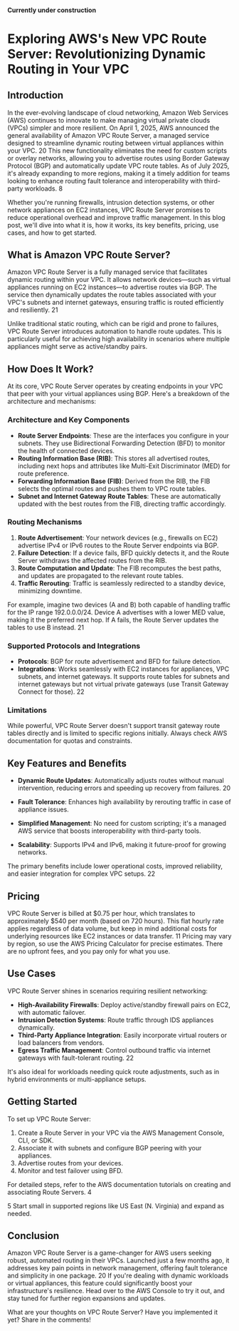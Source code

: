 ####    Currently under construction   #######################################################

# Exploring AWS's New VPC Route Server: Revolutionizing Dynamic Routing in Your VPC

## Introduction

In the ever-evolving landscape of cloud networking, Amazon Web Services (AWS) continues to innovate to make managing virtual private clouds (VPCs) simpler and more resilient. On April 1, 2025, AWS announced the general availability of Amazon VPC Route Server, a managed service designed to streamline dynamic routing between virtual appliances within your VPC.
<argument name="citation_id">20</argument>
 This new functionality eliminates the need for custom scripts or overlay networks, allowing you to advertise routes using Border Gateway Protocol (BGP) and automatically update VPC route tables. As of July 2025, it's already expanding to more regions, making it a timely addition for teams looking to enhance routing fault tolerance and interoperability with third-party workloads.
<argument name="citation_id">8</argument>


Whether you're running firewalls, intrusion detection systems, or other network appliances on EC2 instances, VPC Route Server promises to reduce operational overhead and improve traffic management. In this blog post, we'll dive into what it is, how it works, its key benefits, pricing, use cases, and how to get started.

## What is Amazon VPC Route Server?

Amazon VPC Route Server is a fully managed service that facilitates dynamic routing within your VPC. It allows network devices—such as virtual appliances running on EC2 instances—to advertise routes via BGP. The service then dynamically updates the route tables associated with your VPC's subnets and internet gateways, ensuring traffic is routed efficiently and resiliently.
<argument name="citation_id">21</argument>


Unlike traditional static routing, which can be rigid and prone to failures, VPC Route Server introduces automation to handle route updates. This is particularly useful for achieving high availability in scenarios where multiple appliances might serve as active/standby pairs.

## How Does It Work?

At its core, VPC Route Server operates by creating endpoints in your VPC that peer with your virtual appliances using BGP. Here's a breakdown of the architecture and mechanisms:

### Architecture and Key Components
- **Route Server Endpoints**: These are the interfaces you configure in your subnets. They use Bidirectional Forwarding Detection (BFD) to monitor the health of connected devices.
- **Routing Information Base (RIB)**: This stores all advertised routes, including next hops and attributes like Multi-Exit Discriminator (MED) for route preference.
- **Forwarding Information Base (FIB)**: Derived from the RIB, the FIB selects the optimal routes and pushes them to VPC route tables.
- **Subnet and Internet Gateway Route Tables**: These are automatically updated with the best routes from the FIB, directing traffic accordingly.

### Routing Mechanisms
1. **Route Advertisement**: Your network devices (e.g., firewalls on EC2) advertise IPv4 or IPv6 routes to the Route Server endpoints via BGP.
2. **Failure Detection**: If a device fails, BFD quickly detects it, and the Route Server withdraws the affected routes from the RIB.
3. **Route Computation and Update**: The FIB recomputes the best paths, and updates are propagated to the relevant route tables.
4. **Traffic Rerouting**: Traffic is seamlessly redirected to a standby device, minimizing downtime.

For example, imagine two devices (A and B) both capable of handling traffic for the IP range 192.0.0.0/24. Device A advertises with a lower MED value, making it the preferred next hop. If A fails, the Route Server updates the tables to use B instead.
<argument name="citation_id">21</argument>


### Supported Protocols and Integrations
- **Protocols**: BGP for route advertisement and BFD for failure detection.
- **Integrations**: Works seamlessly with EC2 instances for appliances, VPC subnets, and internet gateways. It supports route tables for subnets and internet gateways but not virtual private gateways (use Transit Gateway Connect for those).
<argument name="citation_id">22</argument>


### Limitations
While powerful, VPC Route Server doesn't support transit gateway route tables directly and is limited to specific regions initially. Always check AWS documentation for quotas and constraints.

## Key Features and Benefits

- **Dynamic Route Updates**: Automatically adjusts routes without manual intervention, reducing errors and speeding up recovery from failures.
<argument name="citation_id">20</argument>

- **Fault Tolerance**: Enhances high availability by rerouting traffic in case of appliance issues.
- **Simplified Management**: No need for custom scripting; it's a managed AWS service that boosts interoperability with third-party tools.
- **Scalability**: Supports IPv4 and IPv6, making it future-proof for growing networks.

The primary benefits include lower operational costs, improved reliability, and easier integration for complex VPC setups.
<argument name="citation_id">22</argument>


## Pricing

VPC Route Server is billed at $0.75 per hour, which translates to approximately $540 per month (based on 720 hours). This flat hourly rate applies regardless of data volume, but keep in mind additional costs for underlying resources like EC2 instances or data transfer.
<argument name="citation_id">11</argument>
 Pricing may vary by region, so use the AWS Pricing Calculator for precise estimates. There are no upfront fees, and you pay only for what you use.

## Use Cases

VPC Route Server shines in scenarios requiring resilient networking:
- **High-Availability Firewalls**: Deploy active/standby firewall pairs on EC2, with automatic failover.
- **Intrusion Detection Systems**: Route traffic through IDS appliances dynamically.
- **Third-Party Appliance Integration**: Easily incorporate virtual routers or load balancers from vendors.
- **Egress Traffic Management**: Control outbound traffic via internet gateways with fault-tolerant routing.
<argument name="citation_id">22</argument>


It's also ideal for workloads needing quick route adjustments, such as in hybrid environments or multi-appliance setups.

## Getting Started

To set up VPC Route Server:
1. Create a Route Server in your VPC via the AWS Management Console, CLI, or SDK.
2. Associate it with subnets and configure BGP peering with your appliances.
3. Advertise routes from your devices.
4. Monitor and test failover using BFD.

For detailed steps, refer to the AWS documentation tutorials on creating and associating Route Servers.
<argument name="citation_id">4</argument>

<argument name="citation_id">5</argument>
 Start small in supported regions like US East (N. Virginia) and expand as needed.

## Conclusion

Amazon VPC Route Server is a game-changer for AWS users seeking robust, automated routing in their VPCs. Launched just a few months ago, it addresses key pain points in network management, offering fault tolerance and simplicity in one package.
<argument name="citation_id">20</argument>
 If you're dealing with dynamic workloads or virtual appliances, this feature could significantly boost your infrastructure's resilience. Head over to the AWS Console to try it out, and stay tuned for further region expansions and updates.

What are your thoughts on VPC Route Server? Have you implemented it yet? Share in the comments!
